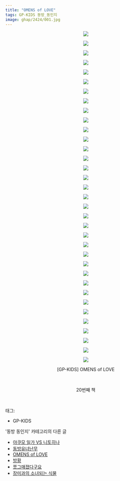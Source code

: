 ```yaml
---
title: "OMENS of LOVE"
tags: GP-KIDS 동방_동인지
image: ghap/2424/001.jpg
---
```

<div class="article">
<p style="text-align: center; clear: none; float: none;"><img src="{{ site.nasurl }}/ghap/2424/001.jpg"/></p>
<p style="text-align: center; clear: none; float: none;"><img src="{{ site.nasurl }}/ghap/2424/002.jpg"/></p>
<p style="text-align: center; clear: none; float: none;"><img src="{{ site.nasurl }}/ghap/2424/003.jpg"/></p>
<p style="text-align: center; clear: none; float: none;"><img src="{{ site.nasurl }}/ghap/2424/004.jpg"/></p>
<p style="text-align: center; clear: none; float: none;"><img src="{{ site.nasurl }}/ghap/2424/005.jpg"/></p>
<p style="text-align: center; clear: none; float: none;"><img src="{{ site.nasurl }}/ghap/2424/006.jpg"/></p>
<p style="text-align: center; clear: none; float: none;"><img src="{{ site.nasurl }}/ghap/2424/007.jpg"/></p>
<p style="text-align: center; clear: none; float: none;"><img src="{{ site.nasurl }}/ghap/2424/008.jpg"/></p>
<p style="text-align: center; clear: none; float: none;"><img src="{{ site.nasurl }}/ghap/2424/009.jpg"/></p>
<p style="text-align: center; clear: none; float: none;"><img src="{{ site.nasurl }}/ghap/2424/010.jpg"/></p>
<p style="text-align: center; clear: none; float: none;"><img src="{{ site.nasurl }}/ghap/2424/011.jpg"/></p>
<p style="text-align: center; clear: none; float: none;"><img src="{{ site.nasurl }}/ghap/2424/012.jpg"/></p>
<p style="text-align: center; clear: none; float: none;"><img src="{{ site.nasurl }}/ghap/2424/013.jpg"/></p>
<p style="text-align: center; clear: none; float: none;"><img src="{{ site.nasurl }}/ghap/2424/014.jpg"/></p>
<p style="text-align: center; clear: none; float: none;"><img src="{{ site.nasurl }}/ghap/2424/015.jpg"/></p>
<p style="text-align: center; clear: none; float: none;"><img src="{{ site.nasurl }}/ghap/2424/016.jpg"/></p>
<p style="text-align: center; clear: none; float: none;"><img src="{{ site.nasurl }}/ghap/2424/017.jpg"/></p>
<p style="text-align: center; clear: none; float: none;"><img src="{{ site.nasurl }}/ghap/2424/018.jpg"/></p>
<p style="text-align: center; clear: none; float: none;"><img src="{{ site.nasurl }}/ghap/2424/019.jpg"/></p>
<p style="text-align: center; clear: none; float: none;"><img src="{{ site.nasurl }}/ghap/2424/020.jpg"/></p>
<p style="text-align: center; clear: none; float: none;"><img src="{{ site.nasurl }}/ghap/2424/021.jpg"/></p>
<p style="text-align: center; clear: none; float: none;"><img src="{{ site.nasurl }}/ghap/2424/022.jpg"/></p>
<p style="text-align: center; clear: none; float: none;"><img src="{{ site.nasurl }}/ghap/2424/023.jpg"/></p>
<p style="text-align: center; clear: none; float: none;"><img src="{{ site.nasurl }}/ghap/2424/024.jpg"/></p>
<p style="text-align: center; clear: none; float: none;"><img src="{{ site.nasurl }}/ghap/2424/025.jpg"/></p>
<p style="text-align: center; clear: none; float: none;"><img src="{{ site.nasurl }}/ghap/2424/026.jpg"/></p>
<p style="text-align: center; clear: none; float: none;"><img src="{{ site.nasurl }}/ghap/2424/027.jpg"/></p>
<p style="text-align: center; clear: none; float: none;"><img src="{{ site.nasurl }}/ghap/2424/028.jpg"/></p>
<p style="text-align: center; clear: none; float: none;"><img src="{{ site.nasurl }}/ghap/2424/029.jpg"/></p>
<p style="text-align: center; clear: none; float: none;"><img src="{{ site.nasurl }}/ghap/2424/030.jpg"/></p>
<p style="text-align: center; clear: none; float: none;"><img src="{{ site.nasurl }}/ghap/2424/031.jpg"/></p>
<p style="text-align: center; clear: none; float: none;"><img src="{{ site.nasurl }}/ghap/2424/032.jpg"/></p>
<p style="text-align: center; clear: none; float: none;"><img src="{{ site.nasurl }}/ghap/2424/033.jpg"/></p>
<p style="text-align: center; clear: none; float: none;"><img src="{{ site.nasurl }}/ghap/2424/034.jpg"/></p>
<p style="text-align: center; clear: none; float: none;"><img src="{{ site.nasurl }}/ghap/2424/035.jpg"/></p>
<p style="text-align: center; clear: none; float: none;">[GP-KIDS] OMENS of LOVE</p>
<p style="text-align: center; clear: none; float: none;"><br/></p>
<p style="text-align: center; clear: none; float: none;">20번째 책</p>
<p><br/></p>
</div><div class="tagTrail">
<p>태그: </p>
<ul>
<li>GP-KIDS</li>
</ul>
</div><div class="another">
<p>'동방 동인지' 카테고리의 다른 글</p>
<ul>
<li><a href="/2016-10-03-ghap_2426">야쿠모 일가 VS 니토히나</a></li>
<li><a href="/2016-10-03-ghap_2425">동방유녀난무</a></li>
<li><a href="/2016-10-03-ghap_2424">OMENS of LOVE</a></li>
<li><a href="/2016-10-03-ghap_2423">방황</a></li>
<li><a href="/2016-10-03-ghap_2422">쪼그매졌다구요</a></li>
<li><a href="/2016-10-03-ghap_2421">장미과의 소녀되는 식물</a></li>
</ul>
</div><div class="cb_module cb_fluid">
<div class="cb_wrt cb_profile">
</div><!-- commentList close -->
</div>